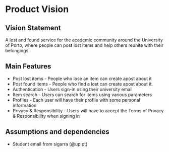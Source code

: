 
# Product Vision

## Vision Statement

A lost and found service for the academic community around the University of Porto, where people can post lost items and help others reunite with their belongings.

## Main Features

- Post lost items - People who lose an item can create apost about it
- Post found items - People who find a lost can create apost about it.
- Authentication - Users sign-in using their university email
- Item search - Users can search for items using various parameters
- Profiles - Each user will have their profile with some personal information
- Privacy & Responsibility - Users will have to accept the Terms of Privacy & Responsibility when signing in

## Assumptions and dependencies

- Student email from sigarra (@up.pt)
